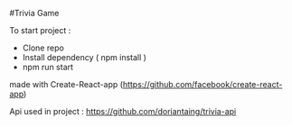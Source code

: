 #Trivia Game 

To start project : 

- Clone repo
- Install dependency ( npm install )
- npm run start

made with Create-React-app (https://github.com/facebook/create-react-app)

Api used in project : https://github.com/doriantaing/trivia-api

